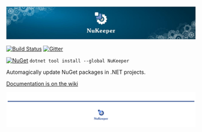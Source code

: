 <p align="center"><img src="./Logo/NuKeeperTopBar.jpg"></p>


[![Build Status](https://travis-ci.org/NuKeeperDotNet/NuKeeper.svg?branch=master)](https://travis-ci.org/NuKeeperDotNet/NuKeeper/)
[![Gitter](https://img.shields.io/gitter/room/NuKeeperDotNet/Lobby.js.svg?maxAge=2592000)](https://gitter.im/NuKeeperDotNet/Lobby)


[![NuGet](https://img.shields.io/nuget/v/NuKeeper.svg?maxAge=3600)](https://www.nuget.org/packages/NuKeeper/) 
`dotnet tool install --global NuKeeper`


Automagically update NuGet packages in .NET projects.


[Documentation is on the wiki](https://github.com/NuKeeperDotNet/NuKeeper/wiki)

<p align="center"><img src="./Logo/NuKeeperBottomBar.jpg"></p>
